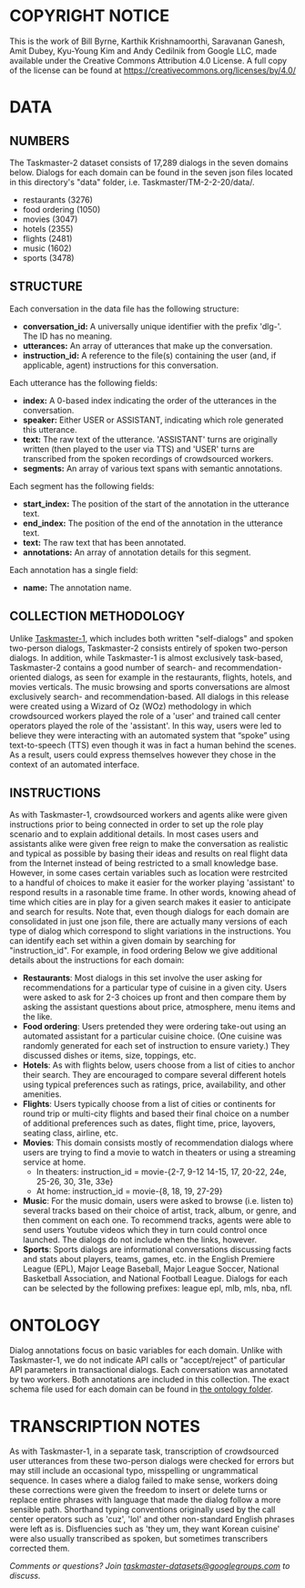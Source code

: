 # COPYRIGHT NOTICE

This is the work of Bill Byrne, Karthik Krishnamoorthi, Saravanan Ganesh, Amit Dubey, Kyu-Young Kim and Andy Cedilnik from Google LLC, made available under the Creative Commons Attribution 4.0 License. A full copy of the license can be found at https://creativecommons.org/licenses/by/4.0/

# DATA

## NUMBERS
The Taskmaster-2 dataset consists of 17,289 dialogs in the seven domains below. Dialogs for each domain can be found in the seven json files located in this directory's "data" folder, i.e. Taskmaster/TM-2-2-20/data/.
* restaurants (3276)
* food ordering (1050)
* movies (3047)
* hotels (2355)
* flights (2481)
* music (1602)
* sports (3478)

## STRUCTURE
Each conversation in the data file has the following structure:
* __conversation_id:__ A universally unique identifier with the prefix 'dlg-'. The ID has no meaning.
* __utterances:__ An array of utterances that make up the conversation.
* __instruction_id:__ A reference to the file(s) containing the user (and, if applicable, agent) instructions for this conversation.

Each utterance has the following fields:
* __index:__ A 0-based index indicating the order of the utterances in the conversation.
* __speaker:__ Either USER or ASSISTANT, indicating which role generated this utterance.
* __text:__ The raw text of the utterance. 'ASSISTANT' turns are originally written (then played to the user via TTS) and 'USER' turns are transcribed from the spoken recordings of crowdsourced workers.
* __segments:__ An array of various text spans with semantic annotations.

Each segment has the following fields:
* __start_index:__ The position of the start of the annotation in the utterance text.
* __end_index:__ The position of the end of the annotation in the utterance text.
* __text:__ The raw text that has been annotated.
* __annotations:__ An array of annotation details for this segment.

Each annotation has a single field:
* __name:__ The annotation name.

## COLLECTION METHODOLOGY
Unlike [Taskmaster-1](../TM-1-2019), which includes both written "self-dialogs" and spoken two-person dialogs, Taskmaster-2 consists entirely of spoken two-person dialogs. In addition, while Taskmaster-1 is almost exclusively task-based, Taskmaster-2 contains a good number of search- and recommendation-oriented dialogs, as seen for example in the restaurants, flights, hotels, and movies verticals. The music browsing and sports conversations are almost exclusively search- and recommendation-based. 
All dialogs in this release were created using a Wizard of Oz (WOz) methodology in which crowdsourced workers played the role of a 'user' and trained call center operators played the role of the 'assistant'. In this way, users were led to believe they were interacting with an automated system that “spoke” using text-to-speech (TTS) even though it was in fact a human behind the scenes. As a result, users could express themselves however they chose in the context of an automated interface. 

## INSTRUCTIONS
As with Taskmaster-1, crowdsourced workers and agents alike were given instructions prior to being connected in order to set up the role play scenario and to explain additional details. In most cases users and assistants alike were given free reign to make the conversation as realistic and typical as possible by basing their ideas and results on real flight data from the Internet instead of being restricted to a small knowledge base. However, in some cases certain variables such as location were restrcited to a handful of choices to make it easier for the worker playing 'assistant' to respond results in a rasonable time frame. In other words, knowing ahead of time which cities are in play for a given search makes it easier to anticipate and search for results. Note that, even though dialogs for each domain are consolidated in just one json file, there are actually many versions of each type of dialog which correspond to slight variations in the instructions. You can identify each set within a given domain by searching for "instruction_id". For example, in food ordering Below we give additional details about the instructions for each domain:
* **Restaurants**: Most dialogs in this set involve the user asking for recommendations for a particular type of cuisine in a given city. Users were asked to ask for  2-3 choices up front and then compare them by asking the assistant questions about price, atmosphere, menu items and the like.
* **Food ordering**: Users pretended they were ordering take-out using an automated assistant for a particular cuisine choice. (One cuisine was randomly generated for each set of instruction to ensure variety.) They discussed dishes or items, size, toppings, etc.
* **Hotels**: As with flights below, users choose from a list of cities to anchor their search. They are encouraged to compare several different hotels using typical preferences such as ratings, price, availability, and other amenities.
* **Flights**: Users typically choose from a list of cities or continents for round trip or multi-city flights and based their final choice on a number of additional preferences such as dates, flight time, price, layovers, seating class, airline, etc.
* **Movies**: This domain consists mostly of recommendation dialogs where users are trying to find a movie to watch in theaters or using a streaming service at home. 
  * In theaters: instruction_id = movie-{2-7, 9-12 14-15, 17, 20-22, 24e, 25-26, 30, 31e, 33e}
  * At home: instruction_id = movie-{8, 18, 19, 27-29}
* **Music**: For the music domain, users were asked to browse (i.e. listen to) several tracks based on their choice of artist, track, album, or genre, and then comment on each one. To recommend tracks, agents were able to send users Youtube videos which they in turn could control once launched. The dialogs do not include when the links, however.
* **Sports**: Sports dialogs are informational conversations discussing facts and stats about players, teams, games, etc. in the English Premiere League (EPL), Major Leage Baseball, Major League Soccer, National Basketball Association, and National Football League. Dialogs for each can be selected by the following prefixes: league epl, mlb, mls, nba, nfl.
  
# ONTOLOGY
Dialog annotations focus on basic variables for each domain. Unlike with Taskmaster-1, we do not indicate API calls or "accept/reject" of particular API parameters in transactional dialogs. Each conversation was annotated by two workers. Both annotations are included in this collection. The exact schema file used for each domain can be found in [the ontology folder](https://github.com/google-research-datasets/Taskmaster/tree/master/TM-2-2020/ontology).

# TRANSCRIPTION NOTES
As with Taskmaster-1, in a separate task, transcription of crowdsourced user utterances from these two-person dialogs were checked for errors but may still include an occasional typo, misspelling or ungrammatical sequence. In cases where a dialog failed to make sense, workers doing these corrections were given the freedom to insert or delete turns or replace entire phrases with language that made the dialog follow a more sensible path. Shorthand typing conventions originally used by the call center operators such as 'cuz', 'lol' and other non-standard English phrases were left as is. Disfluencies such as 'they um, they want Korean cuisine' were also usually transcribed as spoken, but sometimes transcribers corrected them.

_Comments or questions? Join taskmaster-datasets@googlegroups.com to discuss._

